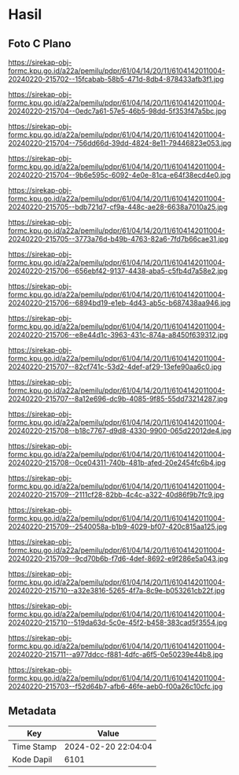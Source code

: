 # Hasil

## Foto C Plano

https://sirekap-obj-formc.kpu.go.id/a22a/pemilu/pdpr/61/04/14/20/11/6104142011004-20240220-215702--15fcabab-58b5-471d-8db4-878433afb3f1.jpg

https://sirekap-obj-formc.kpu.go.id/a22a/pemilu/pdpr/61/04/14/20/11/6104142011004-20240220-215704--0edc7a61-57e5-46b5-98dd-5f353f47a5bc.jpg

https://sirekap-obj-formc.kpu.go.id/a22a/pemilu/pdpr/61/04/14/20/11/6104142011004-20240220-215704--756dd66d-39dd-4824-8e11-79446823e053.jpg

https://sirekap-obj-formc.kpu.go.id/a22a/pemilu/pdpr/61/04/14/20/11/6104142011004-20240220-215704--9b6e595c-6092-4e0e-81ca-e64f38ecd4e0.jpg

https://sirekap-obj-formc.kpu.go.id/a22a/pemilu/pdpr/61/04/14/20/11/6104142011004-20240220-215705--bdb721d7-cf9a-448c-ae28-6638a7010a25.jpg

https://sirekap-obj-formc.kpu.go.id/a22a/pemilu/pdpr/61/04/14/20/11/6104142011004-20240220-215705--3773a76d-b49b-4763-82a6-7fd7b66cae31.jpg

https://sirekap-obj-formc.kpu.go.id/a22a/pemilu/pdpr/61/04/14/20/11/6104142011004-20240220-215706--656ebf42-9137-4438-aba5-c5fb4d7a58e2.jpg

https://sirekap-obj-formc.kpu.go.id/a22a/pemilu/pdpr/61/04/14/20/11/6104142011004-20240220-215706--6894bd19-e1eb-4d43-ab5c-b687438aa946.jpg

https://sirekap-obj-formc.kpu.go.id/a22a/pemilu/pdpr/61/04/14/20/11/6104142011004-20240220-215706--e8e44d1c-3963-431c-874a-a8450f639312.jpg

https://sirekap-obj-formc.kpu.go.id/a22a/pemilu/pdpr/61/04/14/20/11/6104142011004-20240220-215707--82cf741c-53d2-4def-af29-13efe90aa6c0.jpg

https://sirekap-obj-formc.kpu.go.id/a22a/pemilu/pdpr/61/04/14/20/11/6104142011004-20240220-215707--8a12e696-dc9b-4085-9f85-55dd73214287.jpg

https://sirekap-obj-formc.kpu.go.id/a22a/pemilu/pdpr/61/04/14/20/11/6104142011004-20240220-215708--b18c7767-d9d8-4330-9900-065d22012de4.jpg

https://sirekap-obj-formc.kpu.go.id/a22a/pemilu/pdpr/61/04/14/20/11/6104142011004-20240220-215708--0ce04311-740b-481b-afed-20e2454fc6b4.jpg

https://sirekap-obj-formc.kpu.go.id/a22a/pemilu/pdpr/61/04/14/20/11/6104142011004-20240220-215709--2111cf28-82bb-4c4c-a322-40d86f9b7fc9.jpg

https://sirekap-obj-formc.kpu.go.id/a22a/pemilu/pdpr/61/04/14/20/11/6104142011004-20240220-215709--2540058a-b1b9-4029-bf07-420c815aa125.jpg

https://sirekap-obj-formc.kpu.go.id/a22a/pemilu/pdpr/61/04/14/20/11/6104142011004-20240220-215709--9cd70b6b-f7d6-4def-8692-e9f286e5a043.jpg

https://sirekap-obj-formc.kpu.go.id/a22a/pemilu/pdpr/61/04/14/20/11/6104142011004-20240220-215710--a32e3816-5265-4f7a-8c9e-b053261cb22f.jpg

https://sirekap-obj-formc.kpu.go.id/a22a/pemilu/pdpr/61/04/14/20/11/6104142011004-20240220-215710--519da63d-5c0e-45f2-b458-383cad5f3554.jpg

https://sirekap-obj-formc.kpu.go.id/a22a/pemilu/pdpr/61/04/14/20/11/6104142011004-20240220-215711--a977ddcc-f881-4dfc-a6f5-0e50239e44b8.jpg

https://sirekap-obj-formc.kpu.go.id/a22a/pemilu/pdpr/61/04/14/20/11/6104142011004-20240220-215703--f52d64b7-afb6-46fe-aeb0-f00a26c10cfc.jpg


## Metadata

| Key        | Value               |
| ---------- | ------------------- |
| Time Stamp | 2024-02-20 22:04:04 |
| Kode Dapil | 6101                |



